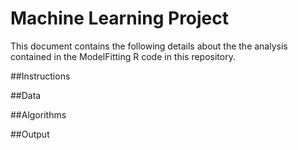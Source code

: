 # Machine Learning Project

This document contains the following details about the the analysis contained in the ModelFitting R code in this repository.

##Instructions

##Data

##Algorithms

##Output
